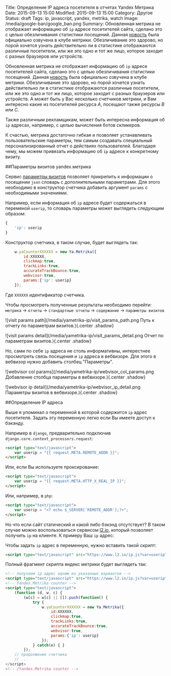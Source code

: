 Title: Определение IP адреса посетителя в отчетах Yandex Метрика
Date: 2015-09-13 15:00
Modified: 2015-09-13 15:00
Category: Другое
Status: draft
Tags: ip, javascript, yandex, metrika, watch
Image: /media/google-ban/google_ban.png
Summary:
    Обновленная метрика не отображает информацию об `ip` адресе посетителей
    сайта, сделано это с целью обезличивания статистики посещений. Данная
    [новость](http://clubs.ya.ru/metrika/replies.xml?item_no=10888) была
    официально озвучена в клубе метрики. Обезличивание это здорово, но порой
    хочется узнать действительно ли в статистике отображаются различные
    посетители, или же это одно и тот же лицо, которое заходит с разных
    браузеров или устройств.

Обновленная метрика не отображает информацию об `ip` адресе посетителей
сайта, сделано это с целью обезличивания статистики посещений. Данная
[новость](http://clubs.ya.ru/metrika/replies.xml?item_no=10888) была
официально озвучена в клубе метрики. Обезличивание это здорово, но порой
хочется узнать действительно ли в статистике отображаются различные
посетители, или же это одно и тот же лицо, которое заходит с разных
браузеров или устройств. А может быть у Вас несколько счетчиков метрики, и Вам
интересно какие из посетителей ресурса *A*, посещают также ресурсы *B* или *C*.

Также различным рекламщикам, может быть интересна информация об `ip` адресах,
например, с целью вычисления ботов скликеров. 

К счастью, метрика достаточно гибкая и позволяет устанавливать
пользовательские параметры, тем самым создавать специальный
персонализированный отчет о действиях пользователей. Благодаря чему,
мы можем привязать информацию об `ip` адресе к конкретному визиту. 

##Параметры визитов yandex.метрика

Сервис [параметры визитов](https://yandex.ru/support/metrika/reports/visit-params.xml)
позволяет прикрепить к информации о посещении `json` словарь с дополнительными
параметрами. Для этого необходимо в конструктор счетчика добавить аргумент
`params` с необходимыми значениями.

Например, если информация об `ip` адресе будет содержаться в переменой
`userip`, то словарь параметры может выглядеть следующим образом:

```javascript
{
    'ip': userip
}
```

Конструктор счетчика, в таком случае, будет выглядеть так:

```javascript
    w.yaCounterXXXXXX = new Ya.Metrika({
        id:XXXXXX,
        clickmap:true,
        trackLinks:true,
        accurateTrackBounce:true,
        webvisor:true,
        params:{'ip': userip}
    });
```

Где `XXXXXX` идентификатор счетчика.

Чтобы просмотреть полученные результаты необходимо перейти: `метрика` &rarr;
`отчеты` &rarr; `стандартные отчеты` &rarr; `содержание` &rarr;
`параметры визитов`

![visit params path](/media/yametrika-ip/visit_params_path.png
Путь к отчету по параметрам визитов.){.center .shadow}

![visit params detail](/media/yametrika-ip/visit_params_detail.png
Отчет по параметрам визитов.){.center .shadow}

Но, сами по себе `ip` адреса не столь информативны, интерестнее просмотреть
связь посещения и `ip` адреса в вебвизоре. Для этого в вебвизор нужно добавить
столбец "Параметры".

![webvisor col params](/media/yametrika-ip/webvisor_col_params.png
Добавление столбца параметры в вебвизоре.){.center .shadow}

![webvisor ip detail](/media/yametrika-ip/webvisor_ip_detail.png
Параметры визитов в вебвизоре.){.center .shadow}

##Определение IP адреса

Выше я упоминал о переменной в которой содержится `ip` адрес посетителя.
Задать эту переменную легко если Вы имеете доступ к бэкэнду.

Например в `django`, предварительно подключив
`django.core.context_processors.request`:

```html
<script type="text/javascript">
    var userip = "{{ request.META.REMOTE_ADDR }}";
</script>
```

Или, если Вы используете проксирование:

```html
<script type="text/javascript">
    var userip = "{{ request.META.HTTP_X_REAL_IP }}";
</script>
```

Или, например, в `php`:

```html
<script type="text/javascript">
    var userip = "<? echo $_SERVER['REMOTE_ADDR'];?>";
</script>
```

Но что если сайт статический и какой либо бэкэнд отсутствует? В таком случае
можно воспользоваться сервисом [l2.io](https://l2.io), который позволяет
получить `ip` на клиенте. К примеру Ваш `ip` адрес:
**<script type="text/javascript" src="https://www.l2.io/ip.js"></script>**

Чтобы задать `ip` адрес в переменную, нужно вставить такой скрипт:

```html
<script type="text/javascript" src="https://www.l2.io/ip.js?var=userip"></script>
```

Полный фрагмент скрипта яндекс метрики будет выглядеть так:

```html
<!-- получаем ip адрес одним из указанных вариантов -->
<script type="text/javascript" src="https://www.l2.io/ip.js?var=userip"></script>
<!-- Yandex.Metrika counter -->
<script type="text/javascript">
    (function (d, w, c) {
        (w[c] = w[c] || []).push(function() {
            try {
                w.yaCounterXXXXXX = new Ya.Metrika({
                    id:XXXXXX,
                    clickmap:true,
                    trackLinks:true,
                    accurateTrackBounce:true,
                    webvisor:true,
                    params:{'ip': userip}
                });
            } catch(e) { }
        });
    // продолжение счетчика
    // ...
</script>
<!-- /Yandex.Metrika counter -->
```
